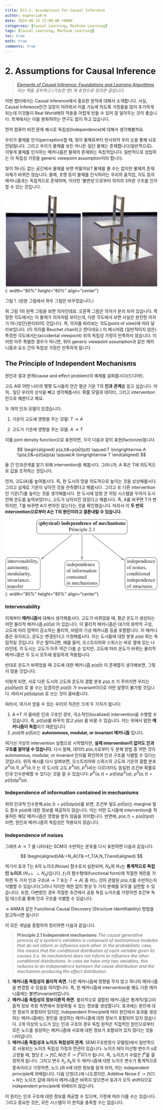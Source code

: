 ```yaml
---
title: ECI-2. Assumptions for Causal Inference
author: euphoria0-0
date: 2024-06-15 23:00:00 +0800
categories: [Causal Learning, Machine Learning]
tags: [Causal Learning, Machine Learning]
toc: true
math: true
comments: true
---
```



# 2. Assumptions for Causal Inference


> *[Elements of Causal Inference: Foundations and Learning Algorithms](https://mitpress.mit.edu/9780262037310/elements-of-causal-inference/) 라는 책을 공부하고 (가능한 한) 제 표현으로 정리한 글입니다.*


이번 챕터에서는 Causal Inference에서 중요한 원칙에 대해서 소개합니다. 사실, Causal Inference란건 굉장히 어려워서 이를 가능케 하도록 가정들을 많이 추가하게 되는데 이것들이 Real World에의 적용을 어렵게 만들 수 있어 잘 알아두는 것이 좋습니다. 학계에서는 이를 완화하려는 연구도 많이 하고 있습니다.

먼저 컴퓨터 비전 문제 예시로 독립성(Independence)에 대해서 생각해볼까요.

우리가 물체를 인식(perception)할 때, 빛이 물체로부터 반사되어 우리 눈을 통해 뇌로 전달됩니다. 그리고 우리가 물체를 보든 아니든 일단 물체는 존재합니다(일반적으로). 이렇게 물체를 인식하는 메커니즘은 물체의 존재와는 독립적입니다. 일반적으로 성립하는 이 독립성 가정을 generic viewpoint assumption이라 합니다.

빛이 하나도 없는 공간에서 물체를 보면 어떨까요? 물체를 볼 수는 없지만 물체의 존재 자체가 바뀌진 않습니다. 물체, 조명 등이 물체를 인식하려는 우리의 움직임, 각도 등의 매커니즘과는 독립적으로 존재하며, 이러한 ‘불변성’으로부터 의자의 3차원 구조를 인지할 수 있는 것입니다.

![Fig 1](/assets/img/posts/2024-06-15/beuchet_chair.png){: width="80%" height="80%" align="center"}

그림 1. (원본 그림에서 좌우 그림만 바꾸었습니다.)

위 그림 1의 왼쪽 그림을 보면 의자인데요. 오른쪽 그림은 의자가 분리 되어 있습니다. 특정한 각도에서는 이 물체가 의자처럼 보이는데, 다른 각도에서 보면 사실은 완전한 의자가 아니었던(분리되어) 것입니다. 즉, 의자를 바라보는 각도(point of view)에 따라 달라보입니다. (이 의자를 Beuchet chair라고 한다네요.) 이 예시처럼 (일반적이지 않은) 특정한 각도에서는(accidental viewpoint) 위의 독립성 가정이 만족하지 않습니다. 이러한 아주 특별한 경우가 아니면, 위이 generic viewpoint assumption과 같은 메커니즘과 요소 간의 독립성 가정은 만족하게 됩니다.

## The Principle of Independent Mechanisms

원인과 결과 문제(cause and effect problem)의 예제를 살펴봅시다(드디어!).

고도 A와 어떤 나라의 몇몇 도시들의 연간 평균 기온 T의 **인과 관계**를 알고 싶습니다. 어허.. 일단 우리의 상식을 빼고 생각해봅시다. 확률 모델과 데이터, 그리고 intervention 만으로 해본다고 해요.

두 개의 인과 모델이 있겠습니다. 

1) 기온이 고도에 영향을 주는 모델: $T \longrightarrow A$

2) 고도가 기온에 영향을 주는 모델: $A \longrightarrow T$

이를 joint density function으로 표현하면, 각각 다음과 같이 표현(factorize)됩니다.

$$
\begin{aligned} p(a,t)&=p(a|t)p(t)  \qquad:T \longrightarrow A \\p(a,t)&=p(t|a)p(a) \qquad:A \longrightarrow T \end{aligned}
$$

둘 간 인과관계를 알기 위해 intervention을 해봅시다. 그러니까, A 혹은 T에 의도적으로 값을 조작하는 것입니다.

먼저, 고도(A)를 높여봅시다. 즉, 한 도시의 땅을 의도적으로 높이는 것을 상상해봅시다. 그리고 실제로 기온이 낮아진 것을 관측했다고 해봅시다. 그리고 또 다른 intervention인 기온(T)를 높이는 것을 생각해봅시다. 한 도시에 엄청 큰 히팅 시스템을 두어서 도시 전체 온도를 높여보았더니, 고도가 낮아지진 않았다고 해봅시다. 즉, A를 바꾸면 T가 변하지만, T를 바꾸면 A가 변하진 않는다는 것을 확인했습니다. 따라서 이 **두 번의 intervention으로부터 A는 T의 원인이라고 결론내릴 수 있습니다.**

![Fig 1](/assets/img/posts/2024-06-15/principle2.1.png){: width="80%" height="80%" align="center"}

### **Intervenability**

이제부터 **매커니즘**에 대해서 생각해봅시다. 고도가 바뀌었을 때, 평균 온도가 생성되는 어떤 물리적 메커니즘 $p(t|a)$ 이 있습니다. 이 물리적 메커니즘은 대기의 화학적 구성, 고도에 따라 압력이 감소하는 물리학, 바람의 기상 메커니즘 등을 포함합니다. 이 매커니즘은 유지되고, 온도는 변경된다고 가정해봅시다. 이는 도시들에 대한 분포 $p(a)$ 와는 독립적일 것입니다. 무슨 말이냐면, 예를 들어, 오스트리아와 스위스는 바로 옆에 있는 나라인데, 각 도시는 고도가 아주 약간 다를 순 있지만, 고도에 따라 온도가 바뀌는 물리적 메커니즘은 두 도시 모두에 동일하게 적용됩니다.

반대로 온도가 바뀌었을 때 고도에 대한 메커니즘 $p(a|t)$ 이 존재할지 생각해보면, 그렇지 않을 것입니다.

이렇게 되면, 서로 다른 도시의 고도와 온도의 결합 분포 $p(a,t)$ 가 주어지면 우리는 $p(a|t)p(t)$ 로 쓸 수는 있겠지만 $p(a|t)$ 가 invariant이므로 어떤 설명이 불가할 것입니다. 따라서 $p(t|a)p(a)$ 로 쓰는 것이 올바릅니다.

따라서, 여기서 얻을 수 있는 우리의 직관은 크게 두 가지가 됩니다:

1. A→T 가 올바른 인과 구조인 경우, 국소적인(localized) intervention을 수행할 수 있습니다. 즉, $p(t|a)$를 바꾸지 않고 $p(a)$ 를 바꿀 수 있습니다. 이는 위에서 말한 **메커니즘이 독립**이기 때문입니다.
2. $p(a)$와 $p(t|a)$는 **autonomous, modular, or invariant 매커니즘** 입니다.

여기선 가상의 intervention 실험으로 시작했지만, **실제 intervention이 없어도 인과 구조를 알아낼 수 있습니다.** 다시 말해, 데이터 $p(a,t)$로부터 두 분해 방법 중 어떤 것이 autonomous, modular, or invariant 인지를 확인하여 인과 구조를 식별할 수 있다는 것입니다. 위의 예시를 다시 살펴보면, 오스트리아와 스위스의 고도와 기온의 결합 분포 $p^A(a,t)$, $p^S(a,t)$ 는 각 도시의 고도 $p^A(a)$, $p^S(a)$는 다르더라도 동일한 조건부 확률로 인과 인수분해할 수 있다는 것을 알 수 있습니다: $p^A(a,t)=p(t|a)p^A(a)$, $p^S(a,t)=p(t|a)p^S(a)$.

### **Independence of information contained in mechanisms**

위의 인과적 인수분해 $p(a,t)=p(t|a)p(a)$를 보면, 조건부 밀도 $p(t|a)$는 marginal 밀도 함수 $p(a)$에 대한 정보를 제공하지 않습니다. 이는 어떤 도시들에 intervention을 적용하든 해당 메커니즘은 영향을 받지 않음을 의미합니다. 반면에, $p(a,t) = p(a|t)p(t)$라면, 원인과 메커니즘의 독립성은 적용되지 않습니다.

### Independence of noises

그래프 $A\rightarrow T$ 를 나타내는 SCM이 수반하는 분포를 다시 표현하면 다음과 같습니다.

$$
\begin{aligned}A&:=N_A\\T&:=f_T(A,N_T)\end{aligned}
$$

여기서 효과 T는 A의 노이즈(Noise) 함수로서 실현되며, $N_A$와 $N_T$는 **통계적으로 독립인 노이즈** ($N_T \perp \!\!\! \perp N_A$)입니다. $f_T$의 함수형태(functional form)에 적절한 제한을 가하면 두 가지 인과 구조($A\rightarrow T$ 또는 $T\rightarrow A$) 중 어느 것이 관찰된 $p(a,t)$를 수반하는지 식별할 수 있습니다(그러나 이러한 제한 없이 항상 두 가지 분해를 모두를 실현할 수 있습니다). 또한, 다변량인 경우 적절한 조건에서 공동 독립 노이즈를 가정하면 조건부 독립 테스트를 통해 인과 구조를 식별할 수 있습니다.

→ ANM과 같은 Functional Causal Discovery (Structure Identifiability) 방법을 참고하시면 됩니다!


이 모든 개념을 종합하여 정리하면 다음과 같습니다.

> **Principle 2.1 Independent mechanisms**
*The causal generative process of a system's variables is composed of autonomous modules that do not inform or influence each other.
In the probabilistic case, this means that the conditional distribution of each variable given its causes (i.e. its mechanism) does not inform or influence the other conditional distributions. In case we have only two variables, this reduces to an independence between the cause distribution and the mechanism producing the effect distribution.*
> 
1. **메커니즘 독립성의 물리적 측면.** 다른 메커니즘에 영향을 주지 않고 하나의 메커니즘을 변경할 수 있음을 의미합니다. 즉, 한 메커니즘에 intervention을 해도 다른 메커니즘에는 불변(invariant)입니다.
2. **메커니즘 독립성의 정보이론적 측면.** 물리적으로 결합된 메커니즘은 통계적/알고리즘적 정보 측정 측면에서 정량화될 수 있는 정보를 생성합니다. 효과에는 원인에 대한 정보가 포함되어 있지만, Independent Principle에 따라 원인에서 효과를 생성하는 메커니즘에는 원인을 생성하는 메커니즘에 대한 정보가 포함되어 있지 않습니다. 2개 이상의 노드가 있는 인과 구조의 경우 독립 원칙은 직접적인 원인으로부터 모든 노드를 생성하는 메커니즘에 서로에 대한 정보가 포함되어 있지 않다는 것을 나타냅니다.
3. **메커니즘 독립성과 노이즈 독립성의 관계.** SEM(구조방정식 모델링)에서 일반적으로 사용되는 노이즈 독립성 가정과 연관이 있습니다. 노이즈 N이 이산형 변수가 $s$로 고정될 때, 할당 $E:=f(C,N)$은 $E:=f^s(C)$가 됩니다. 즉, 노이즈가 수많은 $f^s$를 결정하게 됩니다. 그리고 변수 $X_j,X_k$의 두 메커니즘에 대한 노이즈 변수가 통계적으로 종속이라고 가정하면, 노드 j와 k에 대한 정보를 알게 되어, 이는 independent principle에 위배됩니다. 다음 단원(3.)에 나오겠지만, Additive Noise $E:=f(C)+N$는 노이즈 값에 따라서 메커니즘은 바뀌지 않으면서 효과가 오직 shift되므로 independent principle에 위배되지 않습니다.

이 원리는 인과 구조에 대한 정보를 제공할 수 있으며, 가정에 따라 다를 수는 있습니다. 그리고 중요한 것은, 모든 시스템이 이 원칙을 충족할 수는 없습니다.